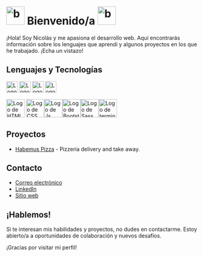 # <img src="https://github.com/Nicolas-Andreis/Nicolas-Andreis/assets/111246225/69dd82aa-0555-4644-84da-cd45d895f837" alt="bandera programer" width="48"> Bienvenido/a <img src="https://github.com/Nicolas-Andreis/Nicolas-Andreis/assets/111246225/69dd82aa-0555-4644-84da-cd45d895f837" alt="bandera programer" width="48">


¡Hola! Soy Nicolás y me apasiona el desarrollo web. Aquí encontrarás información sobre los lenguajes que aprendi y algunos proyectos en los que he trabajado. ¡Echa un vistazo!
 
## Lenguajes y Tecnologías

<img src="https://img.shields.io/badge/_HTML-brightgreen?logo=html5&logoColor=white&labelColor=black&color=%23fb6800" alt="Logo de HTML"  height="30">

<img src="https://img.shields.io/badge/_CSS-brightgreen?logo=css3&logoColor=white&labelColor=black&color=%23039be5" alt="Logo de CSS"  height="30">

<img src="https://img.shields.io/badge/_BOOTSTRAP-brightgreen?logo=BOOTSTRAP&logoColor=white&labelColor=black&color=%23673ab7" alt="Logo de bootstrap"  height="30">

<img src="https://img.shields.io/badge/_SASS-brightgreen?logo=sass&logoColor=white&labelColor=black&color=%23e9608f" alt="Logo de SASS"  height="30">


  <img src="https://img.icons8.com/color/48/000000/html-5.png" alt="Logo de HTML" width="48"> <img src="https://img.icons8.com/color/48/000000/css3.png" alt="Logo de CSS" width="48"><img src="https://img.icons8.com/color/48/000000/javascript.png" alt="Logo de Js" width="48"><img src="https://github.com/Nicolas-Andreis/Nicolas-Andreis/assets/111246225/29b8ba92-fea6-415c-86ad-3fc56dd11c50" alt="Logo de Bootstrap" width="48"><img src="https://github.com/Nicolas-Andreis/Nicolas-Andreis/assets/111246225/d1877ce8-a8a6-490e-9da9-1173ef34cea3" alt="Logo de Sass" width="48"><img src="https://github.com/Nicolas-Andreis/Nicolas-Andreis/assets/111246225/ac4a6430-ca95-43d8-aeb5-6f6d588cce9f" alt="Logo de terminal" width="48">
   

## Proyectos

-  [Habemus Pizza](https://nicolas-andreis.github.io/habemus_pizza/) - Pizzeria delivery and take away.

## Contacto

- [Correo electrónico](jnandreis@outlook.com) 
- [LinkedIn](enlace-a-tu-perfil-de-LinkedIn)
- [Sitio web](enlace-a-tu-sitio-web-personal)

## ¡Hablemos!

Si te interesan mis habilidades y proyectos, no dudes en contactarme. Estoy abierto/a a oportunidades de colaboración y nuevos desafíos.

¡Gracias por visitar mi perfil!
<!--
**Nicolas-Andreis/Nicolas-Andreis** is a ✨ _special_ ✨ repository because its `README.md` (this file) appears on your GitHub profile.

Here are some ideas to get you started:

- 🔭 I’m currently working on ...
- 🌱 I’m currently learning ...
- 👯 I’m looking to collaborate on ...
- 🤔 I’m looking for help with ...
- 💬 Ask me about ...
- 📫 How to reach me: ...
- 😄 Pronouns: ...
- ⚡ Fun fact: ...
-->
